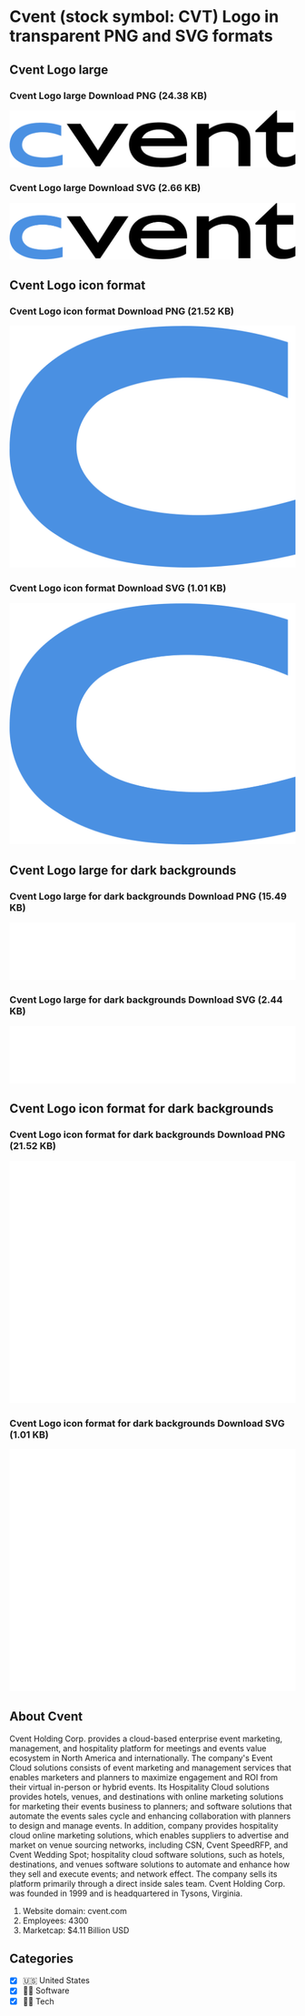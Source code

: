 # Cvent (stock symbol: CVT) Logo in transparent PNG and SVG formats

## Cvent Logo large

### Cvent Logo large Download PNG (24.38 KB)

![Cvent Logo large Download PNG (24.38 KB)](/img/orig/CVT_BIG-7a083c98.png)

### Cvent Logo large Download SVG (2.66 KB)

![Cvent Logo large Download SVG (2.66 KB)](/img/orig/CVT_BIG-cc847e6d.svg)

## Cvent Logo icon format

### Cvent Logo icon format Download PNG (21.52 KB)

![Cvent Logo icon format Download PNG (21.52 KB)](/img/orig/CVT-a539ac5d.png)

### Cvent Logo icon format Download SVG (1.01 KB)

![Cvent Logo icon format Download SVG (1.01 KB)](/img/orig/CVT-1a4927ff.svg)

## Cvent Logo large for dark backgrounds

### Cvent Logo large for dark backgrounds Download PNG (15.49 KB)

![Cvent Logo large for dark backgrounds Download PNG (15.49 KB)](/img/orig/CVT_BIG.D-e74255da.png)

### Cvent Logo large for dark backgrounds Download SVG (2.44 KB)

![Cvent Logo large for dark backgrounds Download SVG (2.44 KB)](/img/orig/CVT_BIG.D-cc32fae0.svg)

## Cvent Logo icon format for dark backgrounds

### Cvent Logo icon format for dark backgrounds Download PNG (21.52 KB)

![Cvent Logo icon format for dark backgrounds Download PNG (21.52 KB)](/img/orig/CVT.D-807b03b7.png)

### Cvent Logo icon format for dark backgrounds Download SVG (1.01 KB)

![Cvent Logo icon format for dark backgrounds Download SVG (1.01 KB)](/img/orig/CVT.D-82a4a346.svg)

## About Cvent

Cvent Holding Corp. provides a cloud-based enterprise event marketing, management, and hospitality platform for meetings and events value ecosystem in North America and internationally. The company's Event Cloud solutions consists of event marketing and management services that enables marketers and planners to maximize engagement and ROI from their virtual in-person or hybrid events. Its Hospitality Cloud solutions provides hotels, venues, and destinations with online marketing solutions for marketing their events business to planners; and software solutions that automate the events sales cycle and enhancing collaboration with planners to design and manage events. In addition, company provides hospitality cloud online marketing solutions, which enables suppliers to advertise and market on venue sourcing networks, including CSN, Cvent SpeedRFP, and Cvent Wedding Spot; hospitality cloud software solutions, such as hotels, destinations, and venues software solutions to automate and enhance how they sell and execute events; and network effect. The company sells its platform primarily through a direct inside sales team. Cvent Holding Corp. was founded in 1999 and is headquartered in Tysons, Virginia.

1. Website domain: cvent.com
2. Employees: 4300
3. Marketcap: $4.11 Billion USD


## Categories
- [x] 🇺🇸 United States
- [x] 👨‍💻 Software
- [x] 👩‍💻 Tech

